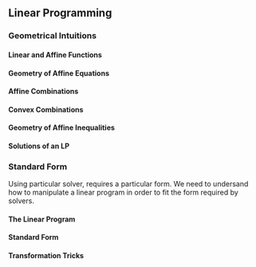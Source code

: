 ## Linear Programming 

### Geometrical Intuitions

#### Linear and Affine Functions

#### Geometry of Affine Equations

#### Affine Combinations

#### Convex Combinations

#### Geometry of Affine Inequalities

#### Solutions of an LP

### Standard Form

Using particular solver, requires a particular form. We need to undersand how to manipulate a linear program in order to fit the form required by solvers.

#### The Linear Program

#### Standard Form

#### Transformation Tricks

